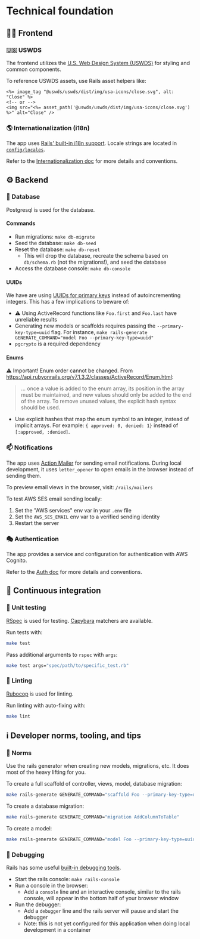 # Technical foundation

## 🧑‍🎨 Frontend

### 🇺🇸 USWDS

The frontend utilizes the [U.S. Web Design System (USWDS)](https://designsystem.digital.gov/) for styling and common components.

To reference USWDS assets, use Rails asset helpers like:

```erb
<%= image_tag "@uswds/uswds/dist/img/usa-icons/close.svg", alt: "Close" %>
<!-- or -->
<img src="<%= asset_path('@uswds/uswds/dist/img/usa-icons/close.svg') %>" alt="Close" />
```

### 🌎 Internationalization (i18n)

The app uses [Rails' built-in i18n support](https://guides.rubyonrails.org/i18n.html). Locale strings are located in [`config/locales`](/app-rails/config/locales).

Refer to the [Internationalization doc](./internationalization.md) for more details and conventions.

## ⚙️ Backend

### 💽 Database

Postgresql is used for the database.

#### Commands

- Run migrations: `make db-migrate`
- Seed the database: `make db-seed`
- Reset the database: `make db-reset`
  - This will drop the database, recreate the schema based on `db/schema.rb` (not the migrations!), and seed the database
- Access the database console: `make db-console`

#### UUIDs

We have are using [UUIDs for primary keys](https://guides.rubyonrails.org/active_record_postgresql.html#uuid-primary-keys) instead of autoincrementing integers. This has a few implications to beware of:

- ⚠️ Using ActiveRecord functions like `Foo.first` and `Foo.last` have unreliable results
- Generating new models or scaffolds requires passing the `--primary-key-type=uuid` flag. For instance, `make rails-generate GENERATE_COMMAND="model Foo --primary-key-type=uuid"`
- `pgcrypto` is a required dependency

#### Enums

⚠️ Important! Enum order cannot be changed.
From https://api.rubyonrails.org/v7.1.3.2/classes/ActiveRecord/Enum.html:

> ... once a value is added to the enum array, its position in the array must be
> maintained, and new values should only be added to the end of the array. To remove
> unused values, the explicit hash syntax should be used.

- Use explicit hashes that map the enum symbol to an integer, instead of implicit arrays. For example: `{ approved: 0, denied: 1}` instead of `[:approved, :denied]`.

### 📫 Notifications

The app uses [Action Mailer](https://guides.rubyonrails.org/action_mailer_basics.html) for sending email notifications. During local development, it uses `letter_opener` to open emails in the browser instead of sending them.

To preview email views in the browser, visit: `/rails/mailers`

To test AWS SES email sending locally:

1. Set the "AWS services" env var in your `.env` file
1. Set the `AWS_SES_EMAIL` env var to a verified sending identity
1. Restart the server

### 🎭 Authentication

The app provides a service and configuration for authentication with AWS Cognito.

Refer to the [Auth doc](./auth.md) for more details and conventions.

## 🔄 Continuous integration

### 🧪 Unit testing

[RSpec](https://rspec.info/) is used for testing. [Capybara](https://www.rubydoc.info/gems/capybara/Capybara/RSpecMatchers) matchers are available.

Run tests with:

```sh
make test
```

Pass additional arguments to `rspec` with `args`:

```sh
make test args="spec/path/to/specific_test.rb"
```

### 🧹 Linting

[Rubocop](https://rubocop.org/) is used for linting.

Run linting with auto-fixing with:

```sh
make lint
```

## ℹ️ Developer norms, tooling, and tips

### 🤖 Norms

Use the rails generator when creating new models, migrations, etc. It does most of the heavy lifting for you.

To create a full scaffold of controller, views, model, database migration:

```sh
make rails-generate GENERATE_COMMAND="scaffold Foo --primary-key-type=uuid"
```

To create a database migration:

```sh
make rails-generate GENERATE_COMMAND="migration AddColumnToTable"
```

To create a model:

```sh
make rails-generate GENERATE_COMMAND="model Foo --primary-key-type=uuid"
```

### 🐛 Debugging

Rails has some useful [built-in debugging tools](https://guides.rubyonrails.org/debugging_rails_applications.html).

- Start the rails console: `make rails-console`
- Run a console in the browser:
  - Add a `console` line and an interactive console, similar to the rails console, will appear in the bottom half of your browser window
- Run the debugger:
  - Add a `debugger` line and the rails server will pause and start the debugger
  - Note: this is not yet configured for this application when doing local development in a container
